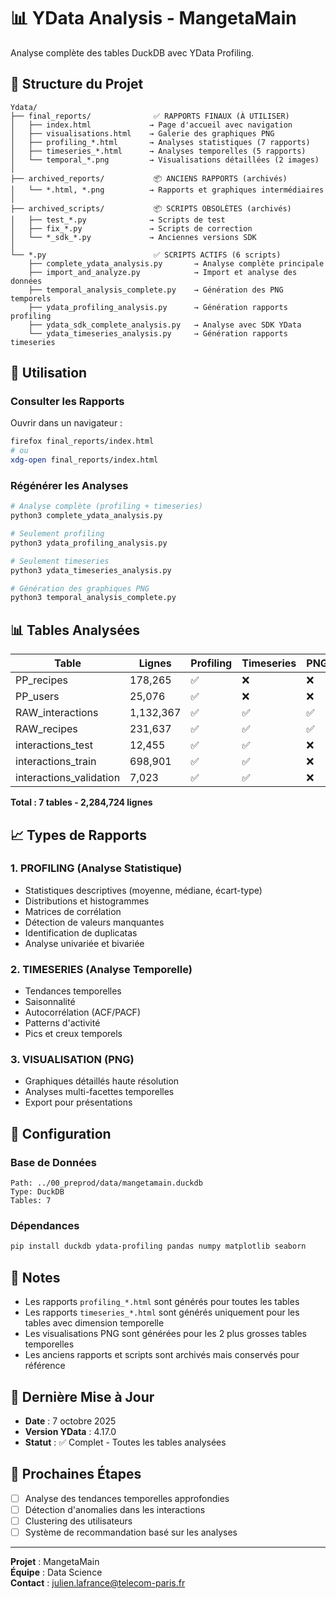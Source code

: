 # 📊 YData Analysis - MangetaMain

Analyse complète des tables DuckDB avec YData Profiling.

## 📁 Structure du Projet

```
Ydata/
├── final_reports/              ✅ RAPPORTS FINAUX (À UTILISER)
│   ├── index.html             → Page d'accueil avec navigation
│   ├── visualisations.html    → Galerie des graphiques PNG
│   ├── profiling_*.html       → Analyses statistiques (7 rapports)
│   ├── timeseries_*.html      → Analyses temporelles (5 rapports)
│   └── temporal_*.png         → Visualisations détaillées (2 images)
│
├── archived_reports/           📦 ANCIENS RAPPORTS (archivés)
│   └── *.html, *.png          → Rapports et graphiques intermédiaires
│
├── archived_scripts/           📦 SCRIPTS OBSOLÈTES (archivés)
│   ├── test_*.py              → Scripts de test
│   ├── fix_*.py               → Scripts de correction
│   └── *_sdk_*.py             → Anciennes versions SDK
│
└── *.py                        ✅ SCRIPTS ACTIFS (6 scripts)
    ├── complete_ydata_analysis.py       → Analyse complète principale
    ├── import_and_analyze.py            → Import et analyse des données
    ├── temporal_analysis_complete.py    → Génération des PNG temporels
    ├── ydata_profiling_analysis.py      → Génération rapports profiling
    ├── ydata_sdk_complete_analysis.py   → Analyse avec SDK YData
    └── ydata_timeseries_analysis.py     → Génération rapports timeseries
```

## 🚀 Utilisation

### Consulter les Rapports

Ouvrir dans un navigateur :
```bash
firefox final_reports/index.html
# ou
xdg-open final_reports/index.html
```

### Régénérer les Analyses

```bash
# Analyse complète (profiling + timeseries)
python3 complete_ydata_analysis.py

# Seulement profiling
python3 ydata_profiling_analysis.py

# Seulement timeseries
python3 ydata_timeseries_analysis.py

# Génération des graphiques PNG
python3 temporal_analysis_complete.py
```

## 📊 Tables Analysées

| Table                      | Lignes      | Profiling | Timeseries | PNG |
|----------------------------|-------------|-----------|------------|-----|
| PP_recipes                 | 178,265     | ✅        | ❌         | ❌  |
| PP_users                   | 25,076      | ✅        | ❌         | ❌  |
| RAW_interactions           | 1,132,367   | ✅        | ✅         | ✅  |
| RAW_recipes                | 231,637     | ✅        | ✅         | ✅  |
| interactions_test          | 12,455      | ✅        | ✅         | ❌  |
| interactions_train         | 698,901     | ✅        | ✅         | ❌  |
| interactions_validation    | 7,023       | ✅        | ✅         | ❌  |

**Total : 7 tables - 2,284,724 lignes**

## 📈 Types de Rapports

### 1. PROFILING (Analyse Statistique)
- Statistiques descriptives (moyenne, médiane, écart-type)
- Distributions et histogrammes
- Matrices de corrélation
- Détection de valeurs manquantes
- Identification de duplicatas
- Analyse univariée et bivariée

### 2. TIMESERIES (Analyse Temporelle)
- Tendances temporelles
- Saisonnalité
- Autocorrélation (ACF/PACF)
- Patterns d'activité
- Pics et creux temporels

### 3. VISUALISATION (PNG)
- Graphiques détaillés haute résolution
- Analyses multi-facettes temporelles
- Export pour présentations

## 🔧 Configuration

### Base de Données
```
Path: ../00_preprod/data/mangetamain.duckdb
Type: DuckDB
Tables: 7
```

### Dépendances
```bash
pip install duckdb ydata-profiling pandas numpy matplotlib seaborn
```

## 📝 Notes

- Les rapports `profiling_*.html` sont générés pour toutes les tables
- Les rapports `timeseries_*.html` sont générés uniquement pour les tables avec dimension temporelle
- Les visualisations PNG sont générées pour les 2 plus grosses tables temporelles
- Les anciens rapports et scripts sont archivés mais conservés pour référence

## 📅 Dernière Mise à Jour

- **Date** : 7 octobre 2025
- **Version YData** : 4.17.0
- **Statut** : ✅ Complet - Toutes les tables analysées

## 🎯 Prochaines Étapes

- [ ] Analyse des tendances temporelles approfondies
- [ ] Détection d'anomalies dans les interactions
- [ ] Clustering des utilisateurs
- [ ] Système de recommandation basé sur les analyses

---

**Projet** : MangetaMain  
**Équipe** : Data Science  
**Contact** : julien.lafrance@telecom-paris.fr
